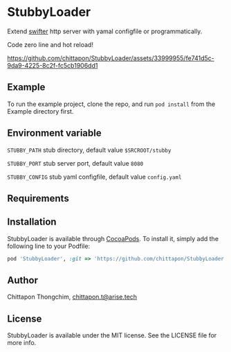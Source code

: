 # StubbyLoader

Extend [swifter](https://github.com/httpswift/swifter) http server with yamal configfile or programmatically.

Code zero line and hot reload!

https://github.com/chittapon/StubbyLoader/assets/33999955/fe741d5c-9da9-4225-8c2f-fc5cb1906dd1

## Example

To run the example project, clone the repo, and run `pod install` from the Example directory first.

## Environment variable

`STUBBY_PATH` stub directory, default value `$SRCROOT/stubby`

`STUBBY_PORT` stub server port, default value `8080`

`STUBBY_CONFIG` stub yaml configfile, default value `config.yaml`

## Requirements

## Installation

StubbyLoader is available through [CocoaPods](https://cocoapods.org). To install
it, simply add the following line to your Podfile:

```ruby
pod 'StubbyLoader', :git => 'https://github.com/chittapon/StubbyLoader', :configurations => ['Debug']
```

## Author

Chittapon Thongchim, chittapon.t@arise.tech

## License

StubbyLoader is available under the MIT license. See the LICENSE file for more info.
